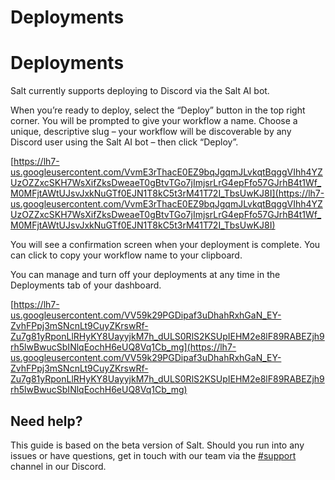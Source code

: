 # Deployments

# **Deployments**

Salt currently supports deploying to Discord via the Salt AI bot. 

When you’re ready to deploy, select the “Deploy” button in the top right corner. You will be prompted to give your workflow a name. Choose a unique, descriptive slug – your workflow will be discoverable by any Discord user using the Salt AI bot – then click “Deploy”.

[https://lh7-us.googleusercontent.com/VvmE3rThacE0EZ9bqJgqmJLvkqtBqggVIhh4YZUzOZZxcSKH7WsXifZksDweaeT0gBtvTGo7jImjsrLrG4epFfo57GJrhB4t1Wf_M0MFjtAWtUJsvJxkNuGTf0EJN1T8kC5t3rM41T72I_TbsUwKJ8I](https://lh7-us.googleusercontent.com/VvmE3rThacE0EZ9bqJgqmJLvkqtBqggVIhh4YZUzOZZxcSKH7WsXifZksDweaeT0gBtvTGo7jImjsrLrG4epFfo57GJrhB4t1Wf_M0MFjtAWtUJsvJxkNuGTf0EJN1T8kC5t3rM41T72I_TbsUwKJ8I)

You will see a confirmation screen when your deployment is complete. You can click to copy your workflow name to your clipboard.

You can manage and turn off your deployments at any time in the Deployments tab of your dashboard.

[https://lh7-us.googleusercontent.com/VV59k29PGDipaf3uDhahRxhGaN_EY-ZvhFPpj3mSNcnLt9CuyZKrswRf-Zu7g81yRponLlRHyKY8UayyjkM7h_dULS0RlS2KSUpIEHM2e8lF89RABEZjh9rh5lwBwucSbINlqEochH6eUQ8Vq1Cb_mg](https://lh7-us.googleusercontent.com/VV59k29PGDipaf3uDhahRxhGaN_EY-ZvhFPpj3mSNcnLt9CuyZKrswRf-Zu7g81yRponLlRHyKY8UayyjkM7h_dULS0RlS2KSUpIEHM2e8lF89RABEZjh9rh5lwBwucSbINlqEochH6eUQ8Vq1Cb_mg)

## **Need help?**

This guide is based on the beta version of Salt. Should you run into any issues or have questions, get in touch with our team via the [#support](https://discord.com/channels/1151592612525002822/1212167911771217961) channel in our Discord.